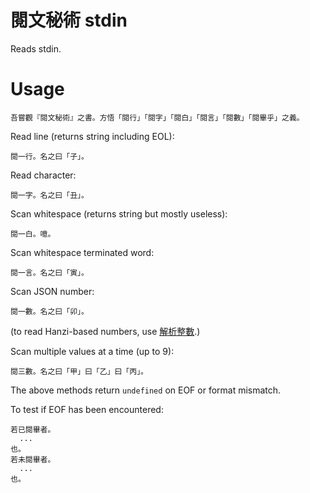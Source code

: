 # 閱文秘術 stdin

Reads stdin.

# Usage

    吾嘗觀『閱文秘術』之書。方悟「閱行」「閱字」「閱白」「閱言」「閱數」「閱畢乎」之義。

Read line (returns string including EOL):

    閱一行。名之曰「子」。

Read character:

    閱一字。名之曰「丑」。

Scan whitespace (returns string but mostly useless):

    閱一白。噫。

Scan whitespace terminated word:

    閱一言。名之曰「寅」。

Scan JSON number:

    閱一數。名之曰「卯」。

(to read Hanzi-based numbers, use [解析整數].)

Scan multiple values at a time (up to 9):

    閱三數。名之曰「甲」曰「乙」曰「丙」。

The above methods return `undefined` on EOF or format mismatch. 

To test if EOF has been encountered:

    若已閱畢者。
      ...
    也。
    若未閱畢者。
      ...
    也。

[解析整數]: https://github.com/alainsaas/zh_parseint-wy/tree/master
